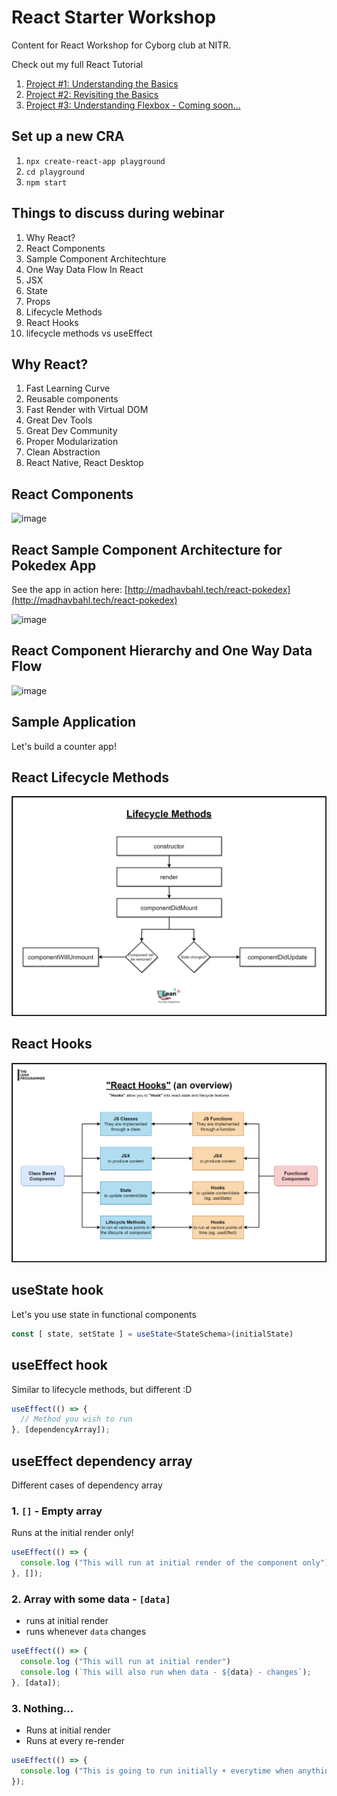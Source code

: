# React Starter Workshop

Content for React Workshop for Cyborg club at NITR. 

Check out my full React Tutorial

1. [Project #1: Understanding the Basics](https://www.youtube.com/playlist?list=PLGyA74h_S9NqJvvQ7-l9bUHHS6bMCkgo0)
2. [Project #2: Revisiting the Basics](https://www.youtube.com/playlist?list=PLGyA74h_S9NppHNrzUSjMQbnuHS9jlAcY)
3. [Project #3: Understanding Flexbox - Coming soon...](https://www.youtube.com/TheLeanProgrammer?sub_confirmation=1)

## Set up a new CRA

1. `npx create-react-app playground`
2. `cd playground`
3. `npm start`

## Things to discuss during webinar

1. Why React?
2. React Components
3. Sample Component Architechture
4. One Way Data Flow In React
5. JSX
6. State
7. Props
8. Lifecycle Methods
9. React Hooks
10. lifecycle methods vs useEffect

## Why React?

1. Fast Learning Curve
2. Reusable components
3. Fast Render with Virtual DOM
4. Great Dev Tools
5. Great Dev Community
6. Proper Modularization
7. Clean Abstraction
8. React Native, React Desktop

## React Components

![image](https://user-images.githubusercontent.com/26179770/101241324-fc823080-371a-11eb-9fce-1a89e69c0350.png)

## React Sample Component Architecture for Pokedex App

See the app in action here: [http://madhavbahl.tech/react-pokedex](http://madhavbahl.tech/react-pokedex)

![image](https://user-images.githubusercontent.com/26179770/101241351-3eab7200-371b-11eb-840f-642df0a502fb.png)

## React Component Hierarchy and One Way Data Flow

![image](https://user-images.githubusercontent.com/26179770/101241386-87fbc180-371b-11eb-94ad-3e62bf23b6b0.png)

## Sample Application

Let's build a counter app!

## React Lifecycle Methods

<img src="./lifecycle.png" alt="react hooks" width="800px" />

## React Hooks

<img src="./reactHooks.png" alt="react hooks" width="800px" />

## useState hook

Let's you use state in functional components

```ts
const [ state, setState ] = useState<StateSchema>(initialState)
```

## useEffect hook

Similar to lifecycle methods, but different :D

```js
useEffect(() => {
  // Method you wish to run
}, [dependencyArray]);
```

## useEffect dependency array

Different cases of dependency array

### 1. `[]` - Empty array

Runs at the initial render only!

```js
useEffect(() => {
  console.log ("This will run at initial render of the component only")
}, []);
```

### 2. Array with some data - `[data]`

- runs at initial render
- runs whenever `data` changes

```js
useEffect(() => {
  console.log ("This will run at initial render")
  console.log (`This will also run when data - ${data} - changes`);
}, [data]);
```

### 3. Nothing...

- Runs at initial render
- Runs at every re-render

```js
useEffect(() => {
  console.log ("This is going to run initially + everytime when anything changes");
});
```
